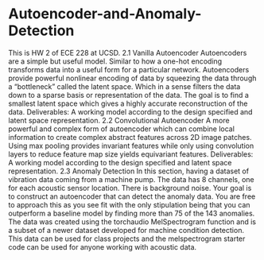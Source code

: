 # Autoencoder-and-Anomaly-Detection
This is HW 2 of ECE 228 at UCSD. 
2.1 Vanilla Autoencoder
Autoencoders are a simple but useful model. Similar to how a one-hot encoding transforms data into a
useful form for a particular network. Autoencoders provide powerful nonlinear encoding of data by squeezing the
data through a “bottleneck” called the latent space. Which in a sense filters the data down to a sparse basis or
representation of the data. The goal is to find a smallest latent space which gives a highly accurate reconstruction of
the data.
Deliverables: A working model according to the design specified and latent space representation.
2.2 Convolutional Autoencoder
A more powerful and complex form of autoencoder which can combine local information to create
complex abstract features across 2D image patches. Using max pooling provides invariant features while only
using convolution layers to reduce feature map size yields equivariant features. Deliverables: A working model
according to the design specified and latent space representation.
2.3 Anomaly Detection
In this section, having a dataset of vibration data coming from a machine pump. The data has 8
channels, one for each acoustic sensor location. There is background noise. Your goal is to construct an autoencoder
that can detect the anomaly data. You are free to approach this as you see fit with the only stipulation being that you
can outperform a baseline model by finding more than 75 of the 143 anomalies. The data was created using the
torchaudio MelSpectrogram function and is a subset of a newer dataset developed for machine condition detection.
This data can be used for class projects and the melspectrogram starter code can be used for anyone working with
acoustic data.
